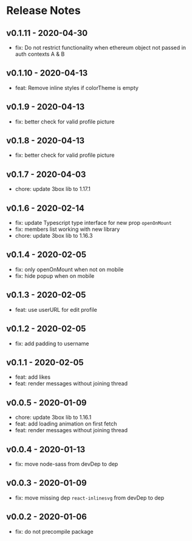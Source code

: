 # Release Notes

## v0.1.11 - 2020-04-30
* fix: Do not restrict functionality when ethereum object not passed in auth contexts A & B

## v0.1.10 - 2020-04-13
* feat: Remove inline styles if colorTheme is empty

## v0.1.9 - 2020-04-13
* fix: better check for valid profile picture

## v0.1.8 - 2020-04-13
* fix: better check for valid profile picture

## v0.1.7 - 2020-04-03
* chore: update 3box lib to 1.17.1

## v0.1.6 - 2020-02-14
* fix: update Typescript type interface for new prop `openOnMount`
* fix: members list working with new library
* chore: update 3box lib to 1.16.3

## v0.1.4 - 2020-02-05
* fix: only openOnMount when not on mobile
* fix: hide popup when on mobile

## v0.1.3 - 2020-02-05
* feat: use userURL for edit profile

## v0.1.2 - 2020-02-05
* fix: add padding to username

## v0.1.1 - 2020-02-05
* feat: add likes
* feat: render messages without joining thread

## v0.0.5 - 2020-01-09
* chore: update 3box lib to 1.16.1
* feat: add loading animation on first fetch
* feat: render messages without joining thread

## v0.0.4 - 2020-01-13
* fix: move node-sass from devDep to dep

## v0.0.3 - 2020-01-09
* fix: move missing dep `react-inlinesvg` from devDep to dep

## v0.0.2 - 2020-01-06
* fix: do not precompile package
